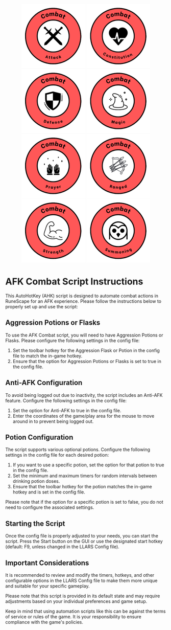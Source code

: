 <p align="center">
  <img width="200" height="200" src="https://github.com/Gubna-Tech/RuneScape/blob/main/Assets/Logo/Skills/Combat/Attack.png">
  <img width="200" height="200" src="https://github.com/Gubna-Tech/RuneScape/blob/main/Assets/Logo/Skills/Combat/Constitution%20.png">
  <img width="200" height="200" src="https://github.com/Gubna-Tech/RuneScape/blob/main/Assets/Logo/Skills/Combat/Defence.png">
  <img width="200" height="200"src="https://github.com/Gubna-Tech/RuneScape/blob/main/Assets/Logo/Skills/Combat/Magic.png">
  <img width="200" height="200" src="https://github.com/Gubna-Tech/RuneScape/blob/main/Assets/Logo/Skills/Combat/Prayer.png">
  <img width="200" height="200" src="https://github.com/Gubna-Tech/RuneScape/blob/main/Assets/Logo/Skills/Combat/Ranged.png">
  <img width="200" height="200" src="https://github.com/Gubna-Tech/RuneScape/blob/main/Assets/Logo/Skills/Combat/Strength.png">
  <img width="200" height="200" src="https://github.com/Gubna-Tech/RuneScape/blob/main/Assets/Logo/Skills/Combat/Summoning.png">
</p>

# AFK Combat Script Instructions

This AutoHotKey (AHK) script is designed to automate combat actions in RuneScape for an AFK experience. Please follow the instructions below to properly set up and use the script:

## Aggression Potions or Flasks
To use the AFK Combat script, you will need to have Aggression Potions or Flasks. Please configure the following settings in the config file:

1. Set the toolbar hotkey for the Aggression Flask or Potion in the config file to match the in-game hotkey.
2. Ensure that the option for Aggression Potions or Flasks is set to true in the config file.

## Anti-AFK Configuration
To avoid being logged out due to inactivity, the script includes an Anti-AFK feature. Configure the following settings in the config file:

1. Set the option for Anti-AFK to true in the config file.
2. Enter the coordinates of the game/play area for the mouse to move around in to prevent being logged out.

## Potion Configuration
The script supports various optional potions. Configure the following settings in the config file for each desired potion:

1. If you want to use a specific potion, set the option for that potion to true in the config file.
2. Set the minimum and maximum timers for random intervals between drinking potion doses.
3. Ensure that the toolbar hotkey for the potion matches the in-game hotkey and is set in the config file.

Please note that if the option for a specific potion is set to false, you do not need to configure the associated settings.

## Starting the Script
Once the config file is properly adjusted to your needs, you can start the script. Press the Start button on the GUI or use the designated start hotkey (default: F9, unless changed in the LLARS Config file).

## Important Considerations
It is recommended to review and modify the timers, hotkeys, and other configurable options in the LLARS Config file to make them more unique and suitable for your specific gameplay.

Please note that this script is provided in its default state and may require adjustments based on your individual preferences and game setup.

Keep in mind that using automation scripts like this can be against the terms of service or rules of the game. It is your responsibility to ensure compliance with the game's policies.

